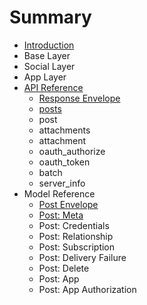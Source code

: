 # Summary

* [Introduction](README.md)
* Base Layer
* Social Layer
* App Layer
* [API Reference](api-reference.md)
  * [Response Envelope](response-envelope.md)
  * [posts](api-reference/posts.md)
  * post
  * attachments
  * attachment
  * oauth\_authorize
  * oauth\_token
  * batch
  * server\_info
* Model Reference
  * [Post Envelope](post-envelope.md)
  * [Post: Meta](type-meta-post.md)
  * Post: Credentials
  * Post: Relationship
  * Post: Subscription
  * Post: Delivery Failure
  * Post: Delete
  * Post: App
  * Post: App Authorization

